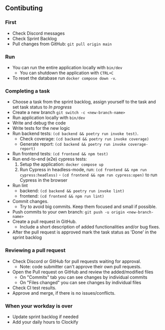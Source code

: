 ## Contibuting
### First
* Check Discord messages
* Check Sprint Backlog
* Pull changes from GitHub: `git pull origin main`

### Run
* You can run the entire application locally with `bin/dev`
  * You can shutdown the application with `CTRL+C`
* To reset the database run `docker compose down -v`.

### Completing a task
* Choose a task from the sprint backlog, assign yourself to the task and set task status to _In progress_
* Create a new branch `git switch -c <new-branch-name>`
* Run application locally with `bin/dev`
* Write and debug the code
* Write tests for the new logic
* Run backend tests: `(cd backend && poetry run invoke test)`.
  * Check coverage: `(cd backend && poetry run invoke coverage)`
  * Generate report: `(cd backend && poetry run invoke coverage-report)`
* Run frontend tests: `(cd frontend && npm test)`
* Run end-to-end (e2e) cypress tests:
    1. Setup the application: `docker compose up`
    2. Run Cypress in headless-mode, run: `(cd frontend && npm run cypress:headless)`
      -  `(cd frontend && npm run cypress:open)` to run Cypress in the browser
* Run lint
    - backend: `(cd backend && poetry run invoke lint)`
    - frontend: `(cd frontend && npm run lint)`
* Commit changes.
  * Try to avoid big commits. Keep them focused and small if possible.
* Push commits to your own branch: `git push -u origin <new-branch-name>`
* Create a pull request in GitHub.
  * Include a short description of added functionalities and/or bug fixes.
* After the pull request is approved mark the task status as 'Done' in the sprint backlog

### Reviewing a pull request
* Check Discord or GitHub for pull requests waiting for approval.
  * Note: code submitter can't approve their own pull requests.
* Open the Pull request on GitHub and review the added/modified files
  * On "Commits" tab you can see changes by individual commits
  * On "Files changed" you can see changes by individual files
* Check CI test results.
* Approve and merge, if there is no issues/conflicts. 

### When your workday is over
* Update sprint backlog if needed
* Add your daily hours to Clockify